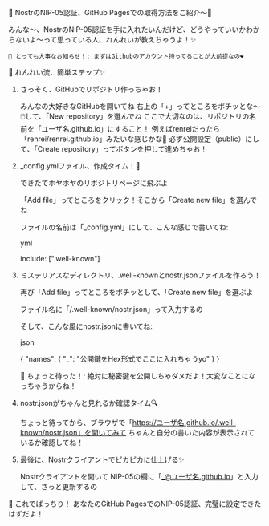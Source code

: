 🎀 NostrのNIP-05認証、GitHub Pagesでの取得方法をご紹介〜🎵

みんな〜、NostrのNIP-05認証を手に入れたいんだけど、どうやっていいかわからないよ〜って思っている人、れんれいが教えちゃうよ！✨

    🎤 とっても大事なお知らせ！: まずはGithubのアカウント持ってることが大前提なの❤️

🎉 れんれい流、簡単ステップ✨
1. さっそく、GitHubでリポジトリ作っちゃお！

    みんなの大好きなGitHubを開いてね
    右上の「+」ってところをポチッとな〜🖱️して、「New repository」を選んでね
    ここで大切なのは、リポジトリの名前を「ユーザ名.github.io」にすること！
        例えばrenreiだったら「renrei/renrei.github.io」みたいな感じかな🌟
    必ず公開設定（public）にして、「Create repository」ってボタンを押して進めちゃお！

2. _config.ymlファイル、作成タイム！📝

    できたてホヤホヤのリポジトリページに飛ぶよ

    「Add file」ってところをクリック！そこから「Create new file」を選んでね

    ファイルの名前は「_config.yml」にして、こんな感じで書いてね:

    yml

    include: [".well-known"]

3. ミステリアスなディレクトリ、.well-knownとnostr.jsonファイルを作ろう！

    再び「Add file」ってところをポチッとして、「Create new file」を選ぶよ

    ファイル名に「/.well-known/nostr.json」って入力するの

    そして、こんな風にnostr.jsonに書いてね:

    json

    {
      "names": {
        "_": "公開鍵をHex形式でここに入れちゃうyo"
      }
    }

    🚫 ちょっと待った！: 絶対に秘密鍵を公開しちゃダメだよ！大変なことになっちゃうからね！

4. nostr.jsonがちゃんと見れるか確認タイム🔍

    ちょっと待ってから、ブラウザで「https://ユーザ名.github.io/.well-known/nostr.json」を開いてみて
    ちゃんと自分の書いた内容が表示されているか確認してね！

5. 最後に、Nostrクライアントでピカピカに仕上げる✨

    Nostrクライアントを開いて
    NIP-05の欄に「_@ユーザ名.github.io」と入力して、さっと更新するの

🎤 これでばっちり！ あなたのGitHub PagesでのNIP-05認証、完璧に設定できたはずだよ！
